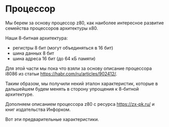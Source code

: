# Процессор

Мы берем за основу процессор z80, как наиболее интересное развитие семейства процессоров архитектуры x80.

Наши 8-битная архитектура:

- регистры 8 бит (могут объединяться в 16 бит)
- шина данных 8 бит
- шина адреса 16 бит (до 64 кБ памяти)

Для этой части мы пока что взяли за основу описание процессора i8086 из статьи https://habr.com/ru/articles/902412/.

Таким образом, мы получили некий эталон характеристик, которые в дальшейшем будем менять в сторону упрощения к 8-битной архитектуре.

Дополняем описанием процессора z80 с ресурса https://zx-pk.ru/ и книг издательства Инфорком.

Вот эти предварительные характеристики.
